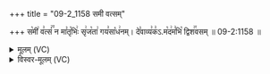 +++
title = "09-2_1158 समी वत्सम्"

+++
स꣡मी꣢ व꣣त्सं꣢꣫ न मा꣣तृ꣡भिः꣢ सृ꣢ज꣡ता꣢ गय꣣सा꣡ध꣢नम्। दे꣣वाव्य꣣क꣣ऽ.म꣡द꣢म꣣भि꣡ द्विश꣢꣯वसम् ॥ 09-2:1158 ॥

<details><summary>मूलम् (VC)</summary>

स꣡मी꣢ व꣣त्सं꣢꣫ न मा꣣तृ꣡भिः꣢ सृ꣢ज꣡ता꣢ गय꣣सा꣡ध꣢नम् । दे꣣वाव्यां꣣꣬३꣱म꣡द꣢म꣣भि꣡ द्विश꣢꣯वसम् ॥११५८॥
</details>

<details><summary>विस्वर-मूलम् (VC)</summary>

समी वत्सं न मातृभिः सृजता गयसाधनम् । देवाव्यां३मदमभि द्विशवसम् ॥११५८॥
</details>